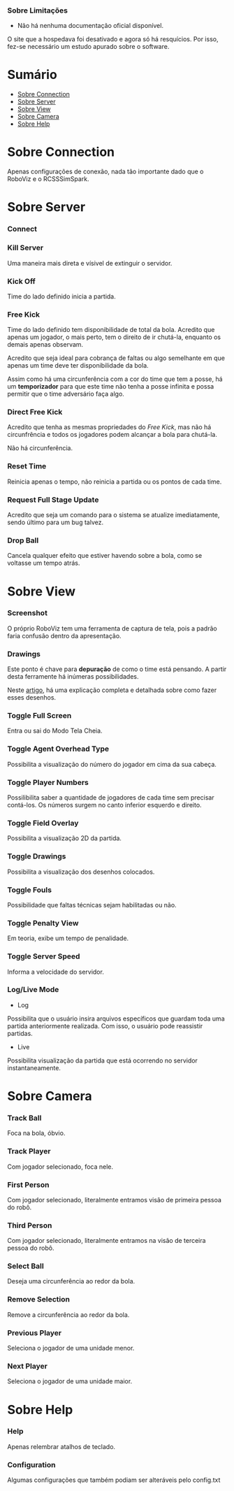 ### Sobre Limitações

* Não há nenhuma documentação oficial disponível. 

O site que a hospedava foi desativado e agora só há resquícios. Por isso, fez-se necessário um estudo apurado sobre o software.

# Sumário

* [Sobre Connection](#sobre-connection)
* [Sobre Server](#sobre-server)
* [Sobre View](#sobre-view)
* [Sobre Camera](#sobre-camera)
* [Sobre Help](#sobre-help)


# Sobre Connection

Apenas configurações de conexão, nada tão importante dado que o RoboViz e o RCSSSimSpark.

# Sobre Server

### Connect

### Kill Server

Uma maneira mais direta e vísivel de extinguir o servidor.

### Kick Off

Time do lado definido inicia a partida.

### Free Kick 

Time do lado definido tem disponibilidade de total da bola. Acredito que apenas um jogador, o mais perto, tem o direito de ir chutá-la, enquanto os demais apenas observam.

Acredito que seja ideal para cobrança de faltas ou algo semelhante em que apenas um time deve ter disponibilidade da bola.

Assim como há uma circunferência com a cor do time que tem a posse, há um **temporizador** para que este time não tenha a posse infinita e possa permitir que o time adversário faça algo.

### Direct Free Kick

Acredito que tenha as mesmas propriedades do _Free Kick_, mas não há circunfrência e todos os jogadores podem alcançar a bola para chutá-la.

Não há circunferência.

### Reset Time

Reinicia apenas o tempo, não reinicia a partida ou os pontos de cada time.

### Request Full Stage Update

Acredito que seja um comando para o sistema se atualize imediatamente, sendo último para um bug talvez.

### Drop Ball

Cancela qualquer efeito que estiver havendo sobre a bola, como se voltasse um tempo atrás.

# Sobre View

### Screenshot

O próprio RoboViz tem uma ferramenta de captura de tela, pois a padrão faria confusão dentro da apresentação.

### Drawings

Este ponto é chave para **depuração** de como o time está pensando. A partir desta ferramente há inúmeras possibilidades.

Neste [artigo](https://github.com/user-attachments/files/19061754/um_pouco_sobre_desenhos_no_roboviz.pdf), há uma explicação completa e detalhada sobre como fazer esses desenhos.

### Toggle Full Screen

Entra ou sai do Modo Tela Cheia.

### Toggle Agent Overhead Type

Possibilita a visualização do número do jogador em cima da sua cabeça.

### Toggle Player Numbers

Possilibilita saber a quantidade de jogadores de cada time sem precisar contá-los. Os números surgem no canto inferior esquerdo e direito.

### Toggle Field Overlay

Possibilita a visualização 2D da partida.


### Toggle Drawings 

Possibilita a visualização dos desenhos colocados.

### Toggle Fouls

Possibilidade que faltas técnicas sejam habilitadas ou não.

### Toggle Penalty View

Em teoria, exibe um tempo de penalidade.

### Toggle Server Speed

Informa a velocidade do servidor.

### Log/Live Mode

* Log

Possibilita que o usuário insira arquivos específicos que guardam toda uma partida anteriormente realizada. Com isso, o usuário pode reassistir partidas.

* Live

Possibilita visualização da partida que está ocorrendo no servidor instantaneamente.

# Sobre Camera

### Track Ball

Foca na bola, óbvio.

### Track Player

Com jogador selecionado, foca nele.

### First Person

Com jogador selecionado, literalmente entramos visão de primeira pessoa do robô.

### Third Person

Com jogador selecionado, literalmente entramos na visão de terceira pessoa do robô.

### Select Ball

Deseja uma circunferência ao redor da bola.

### Remove Selection

Remove a circunferência ao redor da bola.

### Previous Player 

Seleciona o jogador de uma unidade menor.

### Next Player 

Seleciona o jogador de uma unidade maior.

# Sobre Help

### Help

Apenas relembrar atalhos de teclado.

### Configuration

Algumas configurações que também podiam ser alteráveis pelo config.txt
